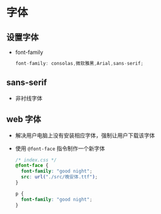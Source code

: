 # 字体

## 设置字体

*   font-family

    ```javascript
    font-family: consolas,微软雅黑,Arial,sans-serif;
    ```

## sans-serif

*   非衬线字体

## web 字体

*   解决用户电脑上没有安装相应字体，强制让用户下载该字体

*   使用 `@font-face` 指令制作一个新字体

    ```css
    /* index.css */
    @font-face {
      font-family: "good night";
      src: url("./src/晚安体.ttf");
    }

    p {
      font-family: "good night";
    }
    ```
